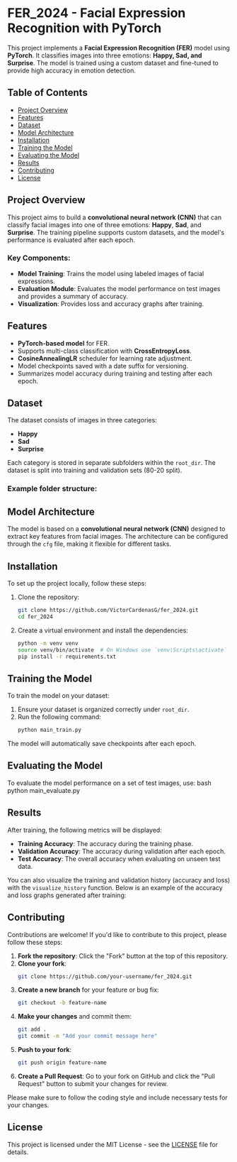 # FER_2024 - Facial Expression Recognition with PyTorch

This project implements a **Facial Expression Recognition (FER)** model using **PyTorch**. It classifies images into three emotions: **Happy, Sad, and Surprise**. The model is trained using a custom dataset and fine-tuned to provide high accuracy in emotion detection.

## Table of Contents
- [Project Overview](#project-overview)
- [Features](#features)
- [Dataset](#dataset)
- [Model Architecture](#model-architecture)
- [Installation](#installation)
- [Training the Model](#training-the-model)
- [Evaluating the Model](#evaluating-the-model)
- [Results](#results)
- [Contributing](#contributing)
- [License](#license)

## Project Overview
This project aims to build a **convolutional neural network (CNN)** that can classify facial images into one of three emotions: **Happy**, **Sad**, and **Surprise**. The training pipeline supports custom datasets, and the model's performance is evaluated after each epoch.

### Key Components:
- **Model Training**: Trains the model using labeled images of facial expressions.
- **Evaluation Module**: Evaluates the model performance on test images and provides a summary of accuracy.
- **Visualization**: Provides loss and accuracy graphs after training.

## Features
- **PyTorch-based model** for FER.
- Supports multi-class classification with **CrossEntropyLoss**.
- **CosineAnnealingLR** scheduler for learning rate adjustment.
- Model checkpoints saved with a date suffix for versioning.
- Summarizes model accuracy during training and testing after each epoch.
  
## Dataset
The dataset consists of images in three categories:
- **Happy**
- **Sad**
- **Surprise**

Each category is stored in separate subfolders within the `root_dir`. The dataset is split into training and validation sets (80-20 split).

### Example folder structure:


## Model Architecture
The model is based on a **convolutional neural network (CNN)** designed to extract key features from facial images. The architecture can be configured through the `cfg` file, making it flexible for different tasks.

## Installation
To set up the project locally, follow these steps:

1. Clone the repository:
    ```bash
    git clone https://github.com/VictorCardenasG/fer_2024.git
    cd fer_2024
    ```

2. Create a virtual environment and install the dependencies:
    ```bash
    python -m venv venv
    source venv/bin/activate  # On Windows use `venv\Scripts\activate`
    pip install -r requirements.txt
    ```

## Training the Model
To train the model on your dataset:

1. Ensure your dataset is organized correctly under `root_dir`.
2. Run the following command:
    ```bash
    python main_train.py
    ```

The model will automatically save checkpoints after each epoch.

## Evaluating the Model

To evaluate the model performance on a set of test images, use:
bash
python main_evaluate.py

## Results
After training, the following metrics will be displayed:
- **Training Accuracy**: The accuracy during the training phase.
- **Validation Accuracy**: The accuracy during validation after each epoch.
- **Test Accuracy**: The overall accuracy when evaluating on unseen test data.

You can also visualize the training and validation history (accuracy and loss) with the `visualize_history` function. Below is an example of the accuracy and loss graphs generated after training:


## Contributing
Contributions are welcome! If you'd like to contribute to this project, please follow these steps:

1. **Fork the repository**: Click the "Fork" button at the top of this repository.
2. **Clone your fork**:
    ```bash
    git clone https://github.com/your-username/fer_2024.git
    ```
3. **Create a new branch** for your feature or bug fix:
    ```bash
    git checkout -b feature-name
    ```
4. **Make your changes** and commit them:
    ```bash
    git add .
    git commit -m "Add your commit message here"
    ```
5. **Push to your fork**:
    ```bash
    git push origin feature-name
    ```
6. **Create a Pull Request**: Go to your fork on GitHub and click the "Pull Request" button to submit your changes for review.

Please make sure to follow the coding style and include necessary tests for your changes.

## License
This project is licensed under the MIT License - see the [LICENSE](LICENSE) file for details.

